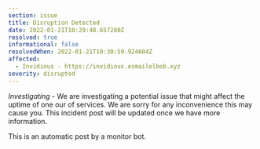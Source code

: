 ```yaml
---
section: issue
title: Disruption Detected
date: 2022-01-21T10:29:48.657280Z
resolved: true
informational: false
resolvedWhen: 2022-01-21T10:30:59.924604Z
affected:
  - Invidious - https://invidious.esmailelbob.xyz
severity: disrupted
---
```

*Investigating* - We are investigating a potential issue that might affect the uptime of one our of services. We are sorry for any inconvenience this may cause you. This incident post will be updated once we have more information.

This is an automatic post by a monitor bot.
        
